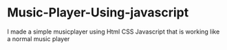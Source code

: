 # Music-Player-Using-javascript
I made a simple musicplayer using Html CSS Javascript that is working like a normal music player
